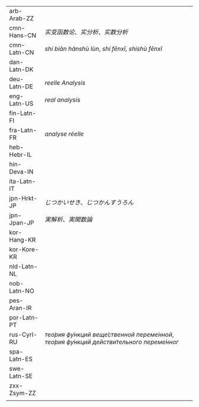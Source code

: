| | |
|-|-|
| arb-Arab-ZZ |  |
| cmn-Hans-CN | _实变函数论_、_实分析_、_实数分析_ |
| cmn-Latn-CN | _shí biàn hánshù lùn_, _shí fēnxī_, _shíshù fēnxī_ |
| dan-Latn-DK |  |
| deu-Latn-DE | _reelle Analysis_ |
| eng-Latn-US | _real analysis_ |
| fin-Latn-FI |  |
| fra-Latn-FR | _analyse réelle_ |
| heb-Hebr-IL |  |
| hin-Deva-IN |  |
| ita-Latn-IT |  |
| jpn-Hrkt-JP | _じつかいせき_、_じつかんすうろん_ |
| jpn-Jpan-JP | _実解析_、_実関数論_ |
| kor-Hang-KR |  |
| kor-Kore-KR |  |
| nld-Latn-NL |  |
| nob-Latn-NO |  |
| pes-Aran-IR |  |
| por-Latn-PT |  |
| rus-Cyrl-RU | _тео́рия фу́нкций веще́ственной переме́нной_, _тео́рия фу́нкций действи́тельного переме́нног_ |
| spa-Latn-ES |  |
| swe-Latn-SE |  |
| zxx-Zsym-ZZ |  |
|  |  |